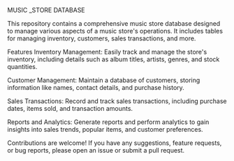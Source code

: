 
MUSIC _STORE DATABASE



This repository contains a comprehensive music store database designed to manage various aspects of a music store's operations. It includes tables for managing inventory, customers, sales transactions, and more.

Features
Inventory Management: Easily track and manage the store's inventory, including details such as album titles, artists, genres, and stock quantities.

Customer Management: Maintain a database of customers, storing information like names, contact details, and purchase history.

Sales Transactions: Record and track sales transactions, including purchase dates, items sold, and transaction amounts.

Reports and Analytics: Generate reports and perform analytics to gain insights into sales trends, popular items, and customer preferences.



Contributions are welcome! If you have any suggestions, feature requests, or bug reports, please open an issue or submit a pull request.
